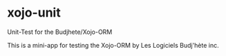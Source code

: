 # xojo-unit
Unit-Test for the Budjhete/Xojo-ORM

This is a mini-app for testing the Xojo-ORM by Les Logiciels Budj'hète inc.
